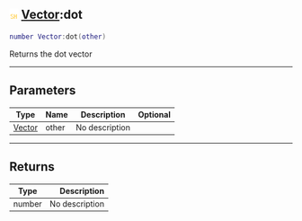 ## ![shared](../../.gitbook/assets/shared.png) [Vector](https://iaswiki.rawr.dev/readme/vector):dot

```lua
number Vector:dot(other)
```

Returns the dot vector

------
## Parameters

| Type   | Name | Description | Optional |
| ------ | ---- | ----------- | -------: |
| [Vector](https://iaswiki.rawr.dev/readme/vector) | other | No description |  |


------
## Returns

| Type   | Description |
| ------ | ----------: |
| number | No description |


